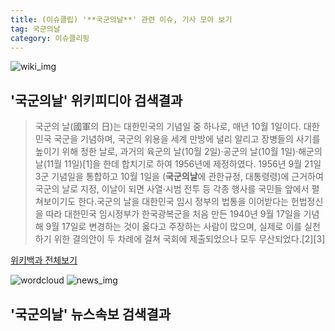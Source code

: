 ```yaml
---
title: (이슈클립) '**국군의날**' 관련 이슈, 기사 모아 보기
tag: 국군의날
category: 이슈클리핑
---
```

![wiki_img](https://user-images.githubusercontent.com/42597476/44503234-41136a80-a6d0-11e8-9071-6fc6418eafe4.png)
## **'**국군의날**'** 위키피디아 검색결과
>국군의 날(國軍의 日)는 대한민국의 기념일 중 하나로, 매년 10월 1일이다. 대한민국 국군을 기념하며, 국군의 위용을 세계 만방에 널리 알리고 장병들의 사기를 높이기 위해 정한 날로, 과거의 육군의 날(10월 2일)·공군의 날(10월 1일)·해군의 날(11월 11일)[1]을 한데 합치기로 하여 1956년에 제정하였다. 1956년 9월 21일 3군 기념일을 통합하고 10월 1일을 (**국군의날**에 관한규정, 대통령령)에 근거하여 국군의 날로 지정, 이날이 되면 사열·시범 전투 등 각종 행사를 국민들 앞에서 펼쳐보이기도 한다.국군의 날을 대한민국 임시 정부의 법통을 이어받다는 헌법정신을 따라 대한민국 임시정부가 한국광복군을 처음 만든 1940년 9월 17일을 기념해 9월 17일로 변경하는 것이 옳다고 주장하는 사람이 많으며, 실제로 이를 실천하기 위한 결의안이 두 차례에 걸쳐 국회에 제출되었으나 모두 무산되었다.[2][3]

<a href="https://ko.wikipedia.org/wiki/국군의날" target="_blank">위키백과 전체보기</a>

![wordcloud](https://s3.ap-northeast-2.amazonaws.com/lyrics101-wordcloud/2018-10-01-1538353493.png)
![news_img](https://user-images.githubusercontent.com/42597476/44507050-1206f400-a6e4-11e8-8d98-7ffbfebb353f.png)
## **'**국군의날**'** 뉴스속보 검색결과

